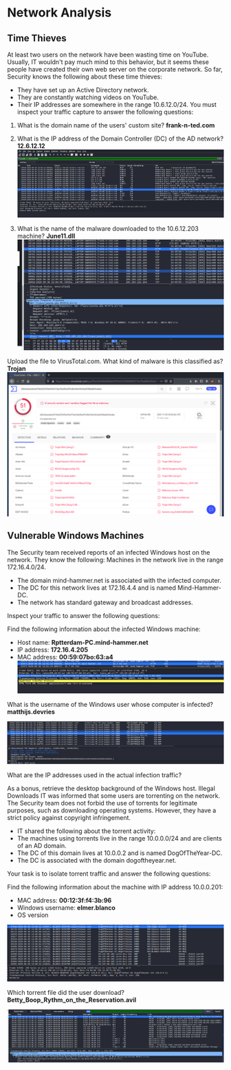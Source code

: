 # Network Analysis
## Time Thieves
At least two users on the network have been wasting time on YouTube. Usually, IT wouldn't pay much mind to this behavior, but it seems these people have created their own web server on the corporate network. So far, Security knows the following about these time thieves:
- They have set up an Active Directory network.
- They are constantly watching videos on YouTube.
- Their IP addresses are somewhere in the range 10.6.12.0/24.
You must inspect your traffic capture to answer the following questions:

1. What is the domain name of the users' custom site? 
 **frank-n-ted.com**
 
2. What is the IP address of the Domain Controller (DC) of the AD network?
**12.6.12.12**
 ![custom](https://github.com/shansen18/BootCamp/blob/main/Final_Project/Images/pcap/customdomain.PNG)

3. What is the name of the malware downloaded to the 10.6.12.203 machine? 
**June11.dll**
![Getdll](https://github.com/shansen18/BootCamp/blob/main/Final_Project/Images/pcap/GetDll.PNG)


Upload the file to VirusTotal.com. What kind of malware is this classified as?
 **Trojan**
![virustotal](https://github.com/shansen18/BootCamp/blob/main/Final_Project/Images/pcap/virustotal.PNG)
 
## Vulnerable Windows Machines
The Security team received reports of an infected Windows host on the network. They know the following:
Machines in the network live in the range 172.16.4.0/24.
- The domain mind-hammer.net is associated with the infected computer.
- The DC for this network lives at 172.16.4.4 and is named Mind-Hammer-DC.
- The network has standard gateway and broadcast addresses.


Inspect your traffic to answer the following questions:

Find the following information about the infected Windows machine:
- Host name: **Rptterdam-PC.mind-hammer.net**
- IP address: **172.16.4.205**
- MAC address: **00:59:07bo:63:a4**
![infected](https://github.com/shansen18/BootCamp/blob/main/Final_Project/Images/pcap/infectedpc.PNG)

What is the username of the Windows user whose computer is infected?
**matthijs.devries**
 
![username](https://github.com/shansen18/BootCamp/blob/main/Final_Project/Images/pcap/Username.PNG)

What are the IP addresses used in the actual infection traffic?
 
As a bonus, retrieve the desktop background of the Windows host.
Illegal Downloads
IT was informed that some users are torrenting on the network. The Security team does not forbid the use of torrents for legitimate purposes, such as downloading operating systems. However, they have a strict policy against copyright infringement.
- IT shared the following about the torrent activity:
- The machines using torrents live in the range 10.0.0.0/24 and are clients of an AD domain.
- The DC of this domain lives at 10.0.0.2 and is named DogOfTheYear-DC.
- The DC is associated with the domain dogoftheyear.net.

Your task is to isolate torrent traffic and answer the following questions:
   
Find the following information about the machine with IP address 10.0.0.201:
- MAC address: **00:12:3f:f4:3b:96**
- Windows username: **elmer.blanco**
- OS version

![blanco](https://github.com/shansen18/BootCamp/blob/main/Final_Project/Images/pcap/blanco1.PNG)

Which torrent file did the user download?
**Betty_Boop_Rythm_on_the_Reservation.avil**

![download](https://github.com/shansen18/BootCamp/blob/main/Final_Project/Images/pcap/Download.PNG)